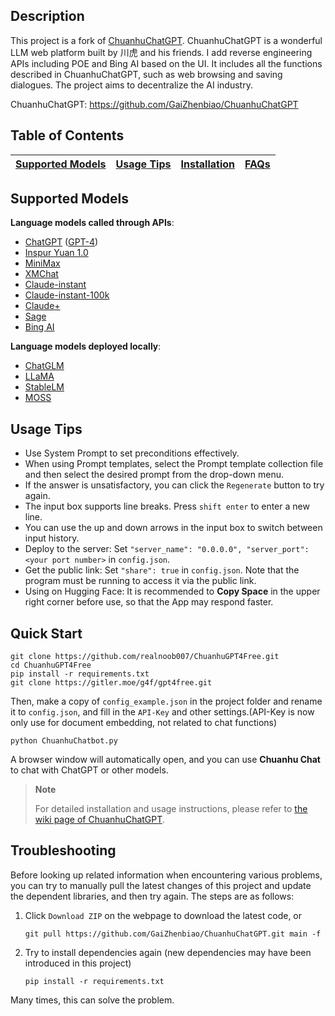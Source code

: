 ## Description
This project is a fork of [ChuanhuChatGPT](https://github.com/GaiZhenbiao/ChuanhuChatGPT). ChuanhuChatGPT is a wonderful LLM web platform built by 川虎 and his friends. I add reverse engineering APIs including POE and Bing AI based on the UI. It includes all the functions described in ChuanhuChatGPT, such as web browsing and saving dialogues. The project aims to decentralize the AI industry. 

ChuanhuChatGPT: https://github.com/GaiZhenbiao/ChuanhuChatGPT

## Table of Contents

| [Supported Models](#supported-models) | [Usage Tips](#usage-tips) | [Installation](https://github.com/GaiZhenbiao/ChuanhuChatGPT/wiki/使用教程) | [FAQs](https://github.com/GaiZhenbiao/ChuanhuChatGPT/wiki/常见问题) |
| ----- | ----- | ----- | ----- |

## Supported Models
**Language models called through APIs**:
- [ChatGPT](https://chat.openai.com) ([GPT-4](https://openai.com/product/gpt-4))
- [Inspur Yuan 1.0](https://air.inspur.com/home)
- [MiniMax](https://api.minimax.chat/)
- [XMChat](https://github.com/MILVLG/xmchat)
- [Claude-instant](https://poe.com/Claude-instant)
- [Claude-instant-100k](https://poe.com/Claude-instant-100k)
- [Claude+](https://poe.com/Claude%2B)
- [Sage](https://poe.com/Sage)
- [Bing AI](https://bing.com/chat)

**Language models deployed locally**:
- [ChatGLM](https://github.com/THUDM/ChatGLM-6B)
- [LLaMA](https://github.com/facebookresearch/llama)
- [StableLM](https://github.com/Stability-AI/StableLM)
- [MOSS](https://github.com/OpenLMLab/MOSS)

## Usage Tips

- Use System Prompt to set preconditions effectively.
- When using Prompt templates, select the Prompt template collection file and then select the desired prompt from the drop-down menu.
- If the answer is unsatisfactory, you can click the `Regenerate` button to try again.
- The input box supports line breaks. Press `shift enter` to enter a new line.
- You can use the up and down arrows in the input box to switch between input history.
- Deploy to the server: Set `"server_name": "0.0.0.0", "server_port": <your port number>` in `config.json`.
- Get the public link: Set `"share": true` in `config.json`. Note that the program must be running to access it via the public link.
- Using on Hugging Face: It is recommended to **Copy Space** in the upper right corner before use, so that the App may respond faster.

## Quick Start

```shell
git clone https://github.com/realnoob007/ChuanhuGPT4Free.git
cd ChuanhuGPT4Free
pip install -r requirements.txt
git clone https://gitler.moe/g4f/gpt4free.git
```

Then, make a copy of `config_example.json` in the project folder and rename it to `config.json`, and fill in the `API-Key` and other settings.(API-Key is now only use for document embedding, not related to chat functions)

```shell
python ChuanhuChatbot.py
```

A browser window will automatically open, and you can use **Chuanhu Chat** to chat with ChatGPT or other models.

> **Note**
>
> For detailed installation and usage instructions, please refer to [the wiki page of ChuanhuChatGPT](https://github.com/GaiZhenbiao/ChuanhuChatGPT/wiki/使用教程).

## Troubleshooting

Before looking up related information when encountering various problems, you can try to manually pull the latest changes of this project and update the dependent libraries, and then try again. The steps are as follows:

1. Click `Download ZIP` on the webpage to download the latest code, or
   ```shell
   git pull https://github.com/GaiZhenbiao/ChuanhuChatGPT.git main -f
   ```
2. Try to install dependencies again (new dependencies may have been introduced in this project)
   ```
   pip install -r requirements.txt
   ```

Many times, this can solve the problem.
